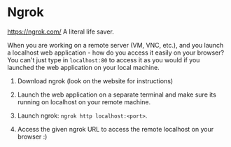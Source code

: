 # Ngrok

https://ngrok.com/ A literal life saver.

When you are working on a remote server (VM, VNC, etc.), and you launch a localhost web application - how do you access it easily on your browser? You can't just type in `localhost:80` to access it as you would if you launched the web application on your local machine.


1. Download ngrok (look on the website for instructions)

2. Launch the web application on a separate terminal and make sure its running on localhost on your remote machine.

3. Launch ngrok: `ngrok http localhost:<port>`.

4. Access the given ngrok URL to access the remote localhost on your browser :)
